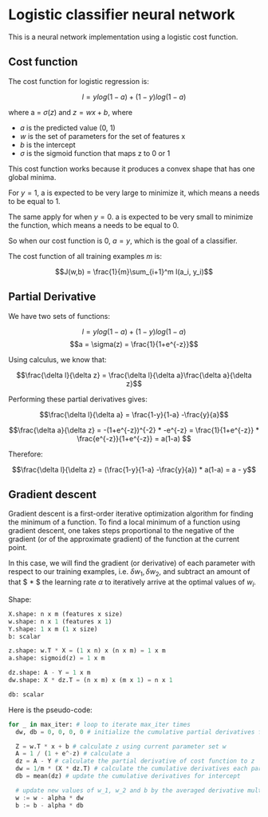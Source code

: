 # Logistic classifier neural network

This is a neural network implementation using a logistic cost function.

## Cost function

The cost function for logistic regression is:

$$l = ylog(1-a) + (1-y)log(1-a)$$

where a = $\sigma(z)$ and $z = wx + b$, where

- $a$ is the predicted value (0, 1)
- $w$ is the set of parameters for the set of features x
- $b$ is the intercept
- $\sigma$ is the sigmoid function that maps z to 0 or 1

This cost function works because it produces a convex shape that has one global minima.

For $y = 1$, a is expected to be very large to minimize it, which means a needs to be equal to 1.

The same apply for when $y=0$. a is expected to be very small to minimize the function, which means a needs to be equal to 0.

So when our cost function is 0, $a = y$, which is the goal of a classifier.

The cost function of all training examples $m$ is:

$$J(w,b) = \frac{1}{m}\sum_{i+1}^m l(a_i, y_i)$$

## Partial Derivative

We have two sets of functions:

$$l = ylog(1-a) + (1-y)log(1-a)$$
$$a = \sigma(z) = \frac{1}{1+e^{-z}}$$

Using calculus, we know that:

$$\frac{\delta l}{\delta z} =  \frac{\delta l}{\delta a}\frac{\delta a}{\delta z}$$

Performing these partial derivatives gives:

$$\frac{\delta l}{\delta a} = \frac{1-y}{1-a} -\frac{y}{a}$$

$$\frac{\delta a}{\delta z} = -(1+e^{-z})^{-2} * -e^{-z} = \frac{1}{1+e^{-z}} * \frac{e^{-z}}{1+e^{-z}} = a(1-a) $$

Therefore:

$$\frac{\delta l}{\delta z} = (\frac{1-y}{1-a} -\frac{y}{a}) * a(1-a) = a - y$$

## Gradient descent

Gradient descent is a first-order iterative optimization algorithm for finding the minimum of a function. To find a local minimum of a function using gradient descent, one takes steps proportional to the negative of the gradient (or of the approximate gradient) of the function at the current point.

In this case, we will find the gradient (or derivative) of each parameter with respect to our training examples, i.e. $\delta w_1, \delta w_2$, and subtract an amount of that $ * $ the learning rate $\alpha$ to iteratively arrive at the optimal values of $w_i$.

Shape:

```python
X.shape: n x m (features x size)
w.shape: n x 1 (features x 1)
Y.shape: 1 x m (1 x size)
b: scalar

z.shape: w.T * X = (1 x n) x (n x m) = 1 x m
a.shape: sigmoid(z) = 1 x m

dz.shape: A - Y = 1 x m
dw.shape: X * dz.T = (n x m) x (m x 1) = n x 1

db: scalar
```

Here is the pseudo-code:


```python
for _ in max_iter: # loop to iterate max_iter times
  dw, db = 0, 0, 0, 0 # initialize the cumulative partial derivatives for this iteration.

  Z = w.T * x + b # calculate z using current parameter set w
  A = 1 / (1 + e^-z) # calculate a
  dz = A - Y # calculate the partial derivative of cost function to z
  dw = 1/m * (X * dz.T) # calculate the cumulative derivatives each parameter
  db = mean(dz) # update the cumulative derivatives for intercept

  # update new values of w_1, w_2 and b by the averaged derivative multipled by a learning rate
  w := w - alpha * dw
  b := b - alpha * db
```
